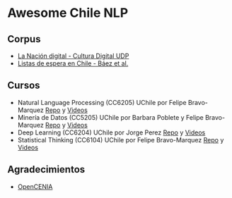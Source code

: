 # Awesome Chile NLP

## Corpus
- [La Nación digital - Cultura Digital UDP](https://culturadigital.udp.cl/index.php/lanacion/)
- [Listas de espera en Chile - Báez et al.](https://zenodo.org/records/3926705)

## Cursos
- Natural Language Processing (CC6205) UChile por Felipe Bravo-Marquez [Repo](https://github.com/dccuchile/CC6205) y [Videos](https://www.youtube.com/playlist?list=PLppKo85eGXiXIh54H_qz48yHPHeNVJqBi)
- Minería de Datos (CC5205) UChile por Barbara Poblete y Felipe Bravo-Marquez [Repo](https://github.com/dccuchile/CC5205) y [Videos](https://www.youtube.com/playlist?list=PLKUV14d0mKnUXXfmhqqZdcsNGAuV2GZda)
- Deep Learning (CC6204) UChile por Jorge Perez [Repo](https://github.com/dccuchile/CC6204) y [Videos](https://www.youtube.com/playlist?list=PLBjZ-ginWc1e0_Dp4heHglsjJmacV_F20)
- Statistical Thinking (CC6104) UChile por Felipe Bravo-Marquez [Repo](https://github.com/dccuchile/CC6104) y [Videos](https://www.youtube.com/playlist?list=PLppKo85eGXiXpvRVYM5ZJEHWWofjzuiXw)

## Agradecimientos
- [OpenCENIA](https://opencenia.github.io/)
